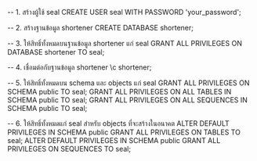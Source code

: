 -- 1. สร้างผู้ใช้ seal
CREATE USER seal WITH PASSWORD 'your_password';

-- 2. สร้างฐานข้อมูล shortener
CREATE DATABASE shortener;

-- 3. ให้สิทธิ์ทั้งหมดบนฐานข้อมูล shortener แก่ seal
GRANT ALL PRIVILEGES ON DATABASE shortener TO seal;

-- 4. เชื่อมต่อกับฐานข้อมูล shortener
\c shortener;

-- 5. ให้สิทธิ์ทั้งหมดบน schema และ objects แก่ seal
GRANT ALL PRIVILEGES ON SCHEMA public TO seal;
GRANT ALL PRIVILEGES ON ALL TABLES IN SCHEMA public TO seal;
GRANT ALL PRIVILEGES ON ALL SEQUENCES IN SCHEMA public TO seal;

-- 6. ให้สิทธิ์ทั้งหมดแก่ seal สำหรับ objects ที่จะสร้างในอนาคต
ALTER DEFAULT PRIVILEGES IN SCHEMA public GRANT ALL PRIVILEGES ON TABLES TO seal;
ALTER DEFAULT PRIVILEGES IN SCHEMA public GRANT ALL PRIVILEGES ON SEQUENCES TO seal;

